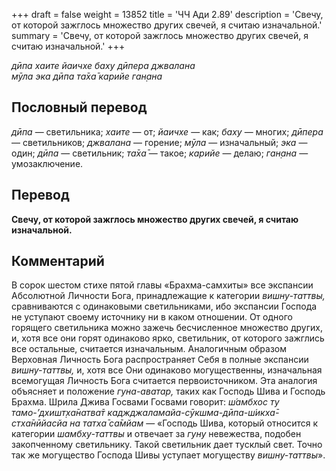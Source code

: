 +++
draft = false
weight = 13852
title = 'ЧЧ Ади 2.89'
description = 'Свечу, от которой зажглось множество других свечей, я считаю изначальной.'
summary = 'Свечу, от которой зажглось множество других свечей, я считаю изначальной.'
+++

_дӣпа хаите йаичхе баху дӣпера джвалана  
мӯла эка дӣпа та̄ха̄ карийе ган̣ана_

## Пословный перевод

_дӣпа_ — светильника; _хаите_ — от; _йаичхе_ — как; _баху_ — многих; _дӣпера_ — светильников; _джвалана_ — горение; _мӯла_ — изначальный; _эка_ — один; _дӣпа_ — светильник; _та̄ха̄_ — такое; _карийе_ — делаю; _ган̣ана_ — умозаключение.

## Перевод

**Свечу, от которой зажглось множество других свечей, я считаю изначальной.**

## Комментарий

В сорок шестом стихе пятой главы «Брахма-самхиты» все экспансии Абсолютной Личности Бога, принадлежащие к категории _вишну-таттвы,_ сравниваются с одинаковыми светильниками, ибо экспансии Господа не уступают своему источнику ни в каком отношении. От одного горящего светильника можно зажечь бесчисленное множество других, и, хотя все они горят одинаково ярко, светильник, от которого зажглись все остальные, считается изначальным. Аналогичным образом Верховная Личность Бога распространяет Себя в полные экспансии _вишну-таттвы,_ и, хотя все Они одинаково могущественны, изначальная всемогущая Личность Бога считается первоисточником. Эта аналогия объясняет и положение _гуна-аватар,_ таких как Господь Шива и Господь Брахма. Шрила Джива Госвами Госвами говорит: _ш́амбхос ту тамо-’дхишт̣ха̄натва̄т каджджаламайа-сӯкшма-дӣпа-ш́икха̄-стха̄нӣйасйа на татха̄ са̄мйам_ — «Господь Шива, который относится к категории _шамбху-таттвы_ и отвечает за _гуну_ невежества, подобен закопченному светильнику. Такой светильник дает тусклый свет. Точно так же могущество Господа Шивы уступает могуществу _вишну-таттвы_».
